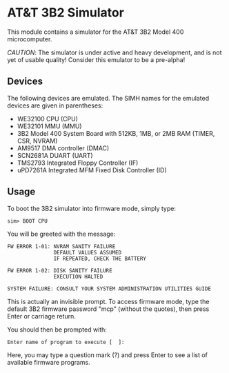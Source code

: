 AT&T 3B2 Simulator
==================

This module contains a simulator for the AT&T 3B2 Model 400 microcomputer.

*CAUTION*: The simulator is under active and heavy development, and is not
yet of usable quality! Consider this emulator to be a pre-alpha!

Devices
-------

The following devices are emulated. The SIMH names for the emulated
devices are given in parentheses:

  - WE32100 CPU (CPU) 
  - WE32101 MMU (MMU)
  - 3B2 Model 400 System Board with 512KB, 1MB, or 2MB RAM
    (TIMER, CSR, NVRAM)
  - AM9517 DMA controller (DMAC)
  - SCN2681A DUART (UART)
  - TMS2793 Integrated Floppy Controller (IF)
  - uPD7261A Integrated MFM Fixed Disk Controller (ID)

Usage
-----

To boot the 3B2 simulator into firmware mode, simply type:

    sim> BOOT CPU

You will be greeted with the message:

    FW ERROR 1-01: NVRAM SANITY FAILURE
                   DEFAULT VALUES ASSUMED
                   IF REPEATED, CHECK THE BATTERY

    FW ERROR 1-02: DISK SANITY FAILURE
                   EXECUTION HALTED

    SYSTEM FAILURE: CONSULT YOUR SYSTEM ADMINISTRATION UTILITIES GUIDE

This is actually an invisible prompt. To access firmware mode, type
the default 3B2 firmware password "mcp" (without the quotes), then
press Enter or carriage return.

You should then be prompted with:

    Enter name of program to execute [  ]: 

Here, you may type a question mark (?) and press Enter to see a list
of available firmware programs.


